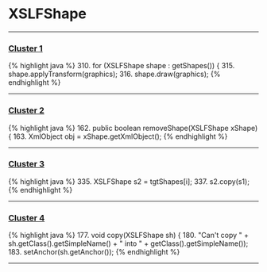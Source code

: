 # XSLFShape

***

### [Cluster 1](./1)
{% highlight java %}
310. for (XSLFShape shape : getShapes()) {
315.     shape.applyTransform(graphics);
316.   shape.draw(graphics);
{% endhighlight %}

***

### [Cluster 2](./2)
{% highlight java %}
162. public boolean removeShape(XSLFShape xShape) {
163.     XmlObject obj = xShape.getXmlObject();
{% endhighlight %}

***

### [Cluster 3](./3)
{% highlight java %}
335. XSLFShape s2 = tgtShapes[i];
337. s2.copy(s1);
{% endhighlight %}

***

### [Cluster 4](./4)
{% highlight java %}
177. void copy(XSLFShape sh) {
180.                 "Can't copy " + sh.getClass().getSimpleName() + " into " + getClass().getSimpleName());
183.     setAnchor(sh.getAnchor());
{% endhighlight %}

***

